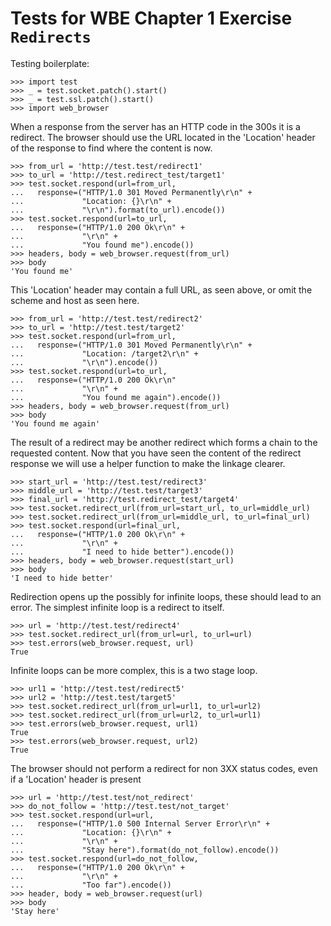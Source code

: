 Tests for WBE Chapter 1 Exercise `Redirects`
============================================

Testing boilerplate:

    >>> import test
    >>> _ = test.socket.patch().start()
    >>> _ = test.ssl.patch().start()
    >>> import web_browser

When a response from the server has an HTTP code in the 300s
  it is a redirect.
The browser should use the URL located in the 'Location' header
  of the response to find where the content is now.

    >>> from_url = 'http://test.test/redirect1'
    >>> to_url = 'http://test.redirect_test/target1'
    >>> test.socket.respond(url=from_url, 
    ...   response=("HTTP/1.0 301 Moved Permanently\r\n" +
    ...             "Location: {}\r\n" +
    ...             "\r\n").format(to_url).encode())
    >>> test.socket.respond(url=to_url,
    ...   response=("HTTP/1.0 200 Ok\r\n" +
    ...             "\r\n" +
    ...             "You found me").encode())
    >>> headers, body = web_browser.request(from_url)
    >>> body
    'You found me'
    
This 'Location' header may contain a full URL, as seen above, or
  omit the scheme and host as seen here.

    >>> from_url = 'http://test.test/redirect2'
    >>> to_url = 'http://test.test/target2'
    >>> test.socket.respond(url=from_url, 
    ...   response=("HTTP/1.0 301 Moved Permanently\r\n" +
    ...             "Location: /target2\r\n" + 
    ...             "\r\n").encode())
    >>> test.socket.respond(url=to_url, 
    ...   response=("HTTP/1.0 200 Ok\r\n"
    ...             "\r\n" +
    ...             "You found me again").encode())
    >>> headers, body = web_browser.request(from_url)
    >>> body
    'You found me again'
    
The result of a redirect may be another redirect which forms
  a chain to the requested content.
Now that you have seen the content of the redirect response we
  will use a helper function to make the linkage clearer.

    >>> start_url = 'http://test.test/redirect3'
    >>> middle_url = 'http://test.test/target3'
    >>> final_url = 'http://test.redirect_test/target4'
    >>> test.socket.redirect_url(from_url=start_url, to_url=middle_url)
    >>> test.socket.redirect_url(from_url=middle_url, to_url=final_url)
    >>> test.socket.respond(url=final_url,
    ...   response=("HTTP/1.0 200 Ok\r\n" +
    ...             "\r\n" +
    ...             "I need to hide better").encode())
    >>> headers, body = web_browser.request(start_url)
    >>> body
    'I need to hide better'

Redirection opens up the possibly for infinite loops, these should
  lead to an error.
The simplest infinite loop is a redirect to itself.

    >>> url = 'http://test.test/redirect4'
    >>> test.socket.redirect_url(from_url=url, to_url=url)
    >>> test.errors(web_browser.request, url)
    True

Infinite loops can be more complex, this is a two stage loop.

    >>> url1 = 'http://test.test/redirect5'
    >>> url2 = 'http://test.test/target5'
    >>> test.socket.redirect_url(from_url=url1, to_url=url2)
    >>> test.socket.redirect_url(from_url=url2, to_url=url1)
    >>> test.errors(web_browser.request, url1)
    True
    >>> test.errors(web_browser.request, url2)
    True

The browser should not perform a redirect for non 3XX status codes, even if
  a 'Location' header is present

    >>> url = 'http://test.test/not_redirect'
    >>> do_not_follow = 'http://test.test/not_target'
    >>> test.socket.respond(url=url, 
    ...   response=("HTTP/1.0 500 Internal Server Error\r\n" +
    ...             "Location: {}\r\n" +
    ...             "\r\n" +
    ...             "Stay here").format(do_not_follow).encode())
    >>> test.socket.respond(url=do_not_follow, 
    ...   response=("HTTP/1.0 200 Ok\r\n" +
    ...             "\r\n" +
    ...             "Too far").encode())
    >>> header, body = web_browser.request(url)
    >>> body
    'Stay here'


